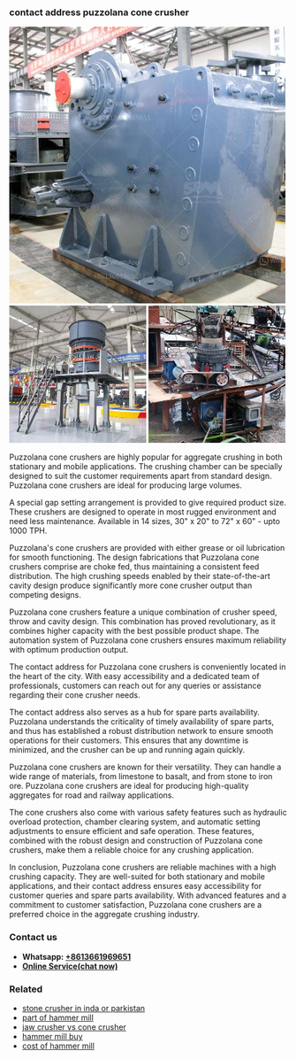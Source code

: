 <h3>contact address puzzolana cone crusher</h3><img src='1708497404.jpg' alt=''><p>Puzzolana cone crushers are highly popular for aggregate crushing in both stationary and mobile applications. The crushing chamber can be specially designed to suit the customer requirements apart from standard design. Puzzolana cone crushers are ideal for producing large volumes.</p><p>A special gap setting arrangement is provided to give required product size. These crushers are designed to operate in most rugged environment and need less maintenance. Available in 14 sizes, 30" x 20" to 72" x 60" - upto 1000 TPH.</p><p>Puzzolana's cone crushers are provided with either grease or oil lubrication for smooth functioning. The design fabrications that Puzzolana cone crushers comprise are choke fed, thus maintaining a consistent feed distribution. The high crushing speeds enabled by their state-of-the-art cavity design produce significantly more cone crusher output than competing designs.</p><p>Puzzolana cone crushers feature a unique combination of crusher speed, throw and cavity design. This combination has proved revolutionary, as it combines higher capacity with the best possible product shape. The automation system of Puzzolana cone crushers ensures maximum reliability with optimum production output.</p><p>The contact address for Puzzolana cone crushers is conveniently located in the heart of the city. With easy accessibility and a dedicated team of professionals, customers can reach out for any queries or assistance regarding their cone crusher needs.</p><p>The contact address also serves as a hub for spare parts availability. Puzzolana understands the criticality of timely availability of spare parts, and thus has established a robust distribution network to ensure smooth operations for their customers. This ensures that any downtime is minimized, and the crusher can be up and running again quickly.</p><p>Puzzolana cone crushers are known for their versatility. They can handle a wide range of materials, from limestone to basalt, and from stone to iron ore. Puzzolana cone crushers are ideal for producing high-quality aggregates for road and railway applications.</p><p>The cone crushers also come with various safety features such as hydraulic overload protection, chamber clearing system, and automatic setting adjustments to ensure efficient and safe operation. These features, combined with the robust design and construction of Puzzolana cone crushers, make them a reliable choice for any crushing application.</p><p>In conclusion, Puzzolana cone crushers are reliable machines with a high crushing capacity. They are well-suited for both stationary and mobile applications, and their contact address ensures easy accessibility for customer queries and spare parts availability. With advanced features and a commitment to customer satisfaction, Puzzolana cone crushers are a preferred choice in the aggregate crushing industry.</p><h3>Contact us</h3><ul><li><strong>Whatsapp:&nbsp;<a href="https://wa.me/8613661969651">+8613661969651</a></strong></li><li><a href="https://swt.shibang-china.com/?git&amp;zhl&amp;contact address puzzolana cone crusher"><strong>Online Service(chat now)</strong></a></li></ul><h3>Related</h3><ul><li><a href='stone crusher in inda or parkistan.md'>stone crusher in inda or parkistan</a></li><li><a href='part of hammer mill.md'>part of hammer mill</a></li><li><a href='jaw crusher vs cone crusher.md'>jaw crusher vs cone crusher</a></li><li><a href='hammer mill buy.md'>hammer mill buy</a></li><li><a href='cost of hammer mill.md'>cost of hammer mill</a></li></ul>